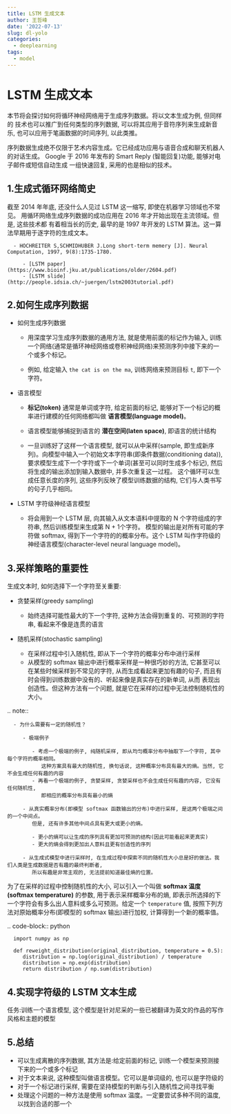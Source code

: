 ```yaml
---
title: LSTM 生成文本
author: 王哲峰
date: '2022-07-13'
slug: dl-yolo
categories:
  - deeplearning
tags:
  - model
---
```


LSTM 生成文本
============================

   本节将会探讨如何将循环神经网络用于生成序列数据。将以文本生成为例, 但同样的
   技术也可以推广到任何类型的序列数据, 可以将其应用于音符序列来生成新音乐, 
   也可以应用于笔画数据的时间序列, 以此类推。

   序列数据生成绝不仅限于艺术内容生成。它已经成功应用与语音合成和聊天机器人的对话生成。
   Google 于 2016 年发布的 Smart Reply (智能回复)功能, 能够对电子邮件或短信自动生成
   一组快速回复, 采用的也是相似的技术。

1.生成式循环网络简史
----------------------------

   截至 2014 年年底, 还没什么人见过 LSTM 这一缩写, 即使在机器学习领域也不常见。
   用循环网络生成序列数据的成功应用在 2016 年才开始出现在主流领域。但是, 这些技术都
   有着相当长的历史, 最早的是 1997 年开发的 LSTM 算法。这一算法早期用于逐字符的生成文本。

      - HOCHREITER S,SCHMIDHUBER J.Long short-term memery [J]. Neural Computation, 1997, 9(8):1735-1780.

         - [LSTM paper](https://www.bioinf.jku.at/publications/older/2604.pdf) 
         - [LSTM slide](http://people.idsia.ch/~juergen/lstm2003tutorial.pdf) 


2.如何生成序列数据
----------------------------

   - 如何生成序列数据

      - 用深度学习生成序列数据的通用方法, 就是使用前面的标记作为输入, 
         训练一个网络(通常是循环神经网络或卷积神经网络)来预测序列中接下来的一个或多个标记。

      - 例如, 给定输入 `the cat is on the ma`, 训练网络来预测目标 `t`, 即下一个字符。

   - 语言模型

      - **标记(token)** 通常是单词或字符, 给定前面的标记, 能够对下一个标记的概率进行建模的任何网络都叫做 **语言模型(language model)**。
      - 语言模型能够捕捉到语言的 **潜在空间(laten space)**, 即语言的统计结构

      - 一旦训练好了这样一个语言模型, 就可以从中采样(sample, 即生成新序列)。向模型中输入一个初始文本字符串(即条件数据(conditioning data)), 
         要求模型生成下一个字符或下一个单词(甚至可以同时生成多个标记), 然后将生成的输出添加到输入数据中, 并多次重复这一过程。
         这个循环可以生成任意长度的序列, 这些序列反映了模型训练数据的结构, 它们与人类书写的句子几乎相同。

   - LSTM 字符级神经语言模型
      
      - 将会用到一个 LSTM 层, 向其输入从文本语料中提取的 N 个字符组成的字符串, 然后训练模型来生成第 N + 1个字符。
         模型的输出是对所有可能的字符做 softmax, 得到下一个字符的的概率分布。这个 LSTM 叫作字符级的神经语言模型(character-level neural language model)。

3.采样策略的重要性
---------------------------------

生成文本时, 如何选择下一个字符至关重要:

   - 贪婪采样(greedy sampling)
      
      - 始终选择可能性最大的下一个字符, 这种方法会得到重复的、可预测的字符串, 看起来不像是连贯的语言
   
   - 随机采样(stochastic sampling)
      
      - 在采样过程中引入随机性, 即从下一个字符的概率分布中进行采样
      - 从模型的 softmax 输出中进行概率采样是一种很巧妙的方法, 它甚至可以在某些时候采样到不常见的字符, 
         从而生成看起来更加有趣的句子, 而且有时会得到训练数据中没有的、听起来像是真实存在的新单词, 从而
         表现出创造性。但这种方法有一个问题, 就是它在采样的过程中无法控制随机性的大小。

   .. note:: 

      - 为什么需要有一定的随机性？

         - 极端例子
         
            - 考虑一个极端的例子, 纯随机采样, 即从均匀概率分布中抽取下一个字符, 其中每个字符的概率相同。
               这种方案具有最大的随机性, 换句话说, 这种概率分布具有最大的熵。当然, 它不会生成任何有趣的内容
            - 再看一个极端的例子, 贪婪采样, 贪婪采样也不会生成任何有趣的内容, 它没有任何随机性, 
               即相应的概率分布具有最小的熵
         
         - 从真实概率分布(即模型 softmax 函数输出的分布)中进行采样, 是这两个极端之间的一个中间点。
            但是, 还有许多其他中间点具有更大或更小的熵。

            - 更小的熵可以让生成的序列具有更加可预测的结构(因此可能看起来更真实)
            - 更大的熵会得到更加出人意料且更有创造性的序列
         
         - 从生成式模型中进行采样时, 在生成过程中探索不同的随机性大小总是好的做法。我们人类是生成数据是否有趣的最终判断者, 
            所以有趣是非常主观的, 无法提前知道最佳熵的位置。


   为了在采样的过程中控制随机性的大小, 可以引入一个叫做 **softmax 温度(softmax temperature)** 的参数, 
   用于表示采样概率分布的熵, 即表示所选择的下一个字符会有多么出人意料或多么可预测。给定一个 `temperature` 值, 
   按照下列方法对原始概率分布(即模型的 softmax 输出)进行加权, 计算得到一个新的概率值。

   .. code-block:: python

      import numpy as np

      def reweight_distribution(original_distribution, temperature = 0.5):
         distribution = np.log(original_distribution) / temperature
         distribution = np.exp(distribution)
         return distribution / np.sum(distribution)

4.实现字符级的 LSTM 文本生成
---------------------------------

   任务:训练一个语言模型, 这个模型是针对尼采的一些已被翻译为英文的作品的写作风格和主题的模型





5.总结
----------------------------------

   - 可以生成离散的序列数据, 其方法是:给定前面的标记, 训练一个模型来预测接下来的一个或多个标记
   - 对于文本来说, 这种模型叫做语言模型。它可以是单词级的, 也可以是字符级的
   - 对于一个标记进行采样, 需要在坚持模型的判断与引入随机性之间寻找平衡
   - 处理这个问题的一种方法是使用 softmax 温度。一定要尝试多种不同的温度, 以找到合适的那一个
